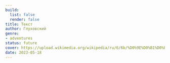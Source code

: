 ```yaml
---
build:
  list: false
  render: false
title: Текст
author: Глуховский
genre:
- adventures
status: future
cover: https://upload.wikimedia.org/wikipedia/ru/6/6b/%D0%9E%D0%B1%D0%BB%D0%BE%D0%B6%D0%BA%D0%B0_%D1%80%D0%BE%D0%BC%D0%B0%D0%BD%D0%B0_%C2%AB%D0%A2%D0%B5%D0%BA%D1%81%D1%82%C2%BB_-_1_%D0%B8%D0%B7%D0%B4%D0%B0%D0%BD%D0%B8%D0%B5.jpg
date: 2023-05-18
---
```


